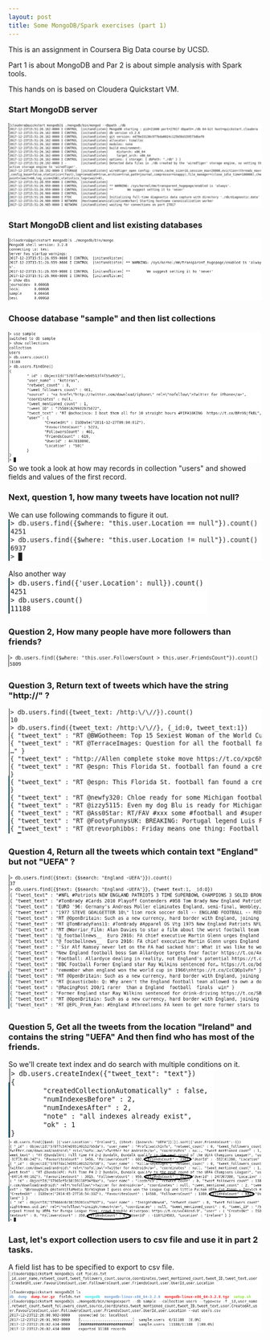 ```yaml
---
layout: post
title: Some MongoDB/Spark exercises (part 1)
---
```

This is an assignment in Coursera Big Data course by UCSD.

Part 1 is about MongoDB and Par 2 is about simple analysis with Spark tools.

This hands on is based on Cloudera Quickstart VM.

### Start MongoDB server
![start MongoDB server](/images/ucsd-mongodb/start-mongodb.png)

### Start MongoDB client and list existing databases
![start MongoDB Client](/images/ucsd-mongodb/start-mongodb-client.png)

### Choose database "sample" and then list collections
![first glance](/images/ucsd-mongodb/first.png)
So we took a look at how may records in collection "users" and showed fields and values of the first record.

### Next, question 1, how many tweets have location not null?
We can use following commands to figure it out.  
![location null](/images/ucsd-mongodb/location.png)

Also another way  
![location null 2](/images/ucsd-mongodb/location2.png)

### Question 2, How many people have more followers than friends?
![followers-friends](/images/ucsd-mongodb/followers-friends.png)

### Question 3, Return text of tweets which have the string "http://" ?
![http](/images/ucsd-mongodb/http.png)

### Question 4, Return all the tweets which contain text "England" but not "UEFA" ?
![england-uefa](/images/ucsd-mongodb/england-uefa.png)

### Question 5, Get all the tweets from the location "Ireland" and contains the string "UEFA" And then find who has most of the friends.  
So we'll create text index and do search with multiple conditions on it.  
![index](/images/ucsd-mongodb/index.png)  
![q5](/images/ucsd-mongodb/q5.png)  

### Last, let's export collection users to csv file and use it in part 2 tasks.  
A field list has to be specified to export to csv file.  
![export](/images/ucsd-mongodb/export.png) 


